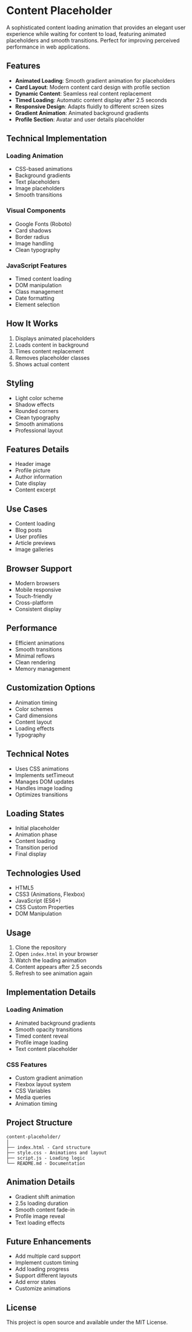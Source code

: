# Content Placeholder

A sophisticated content loading animation that provides an elegant user experience while waiting for content to load, featuring animated placeholders and smooth transitions. Perfect for improving perceived performance in web applications.

## Features

- **Animated Loading**: Smooth gradient animation for placeholders
- **Card Layout**: Modern content card design with profile section
- **Dynamic Content**: Seamless real content replacement
- **Timed Loading**: Automatic content display after 2.5 seconds
- **Responsive Design**: Adapts fluidly to different screen sizes
- **Gradient Animation**: Animated background gradients
- **Profile Section**: Avatar and user details placeholder

## Technical Implementation

### Loading Animation
- CSS-based animations
- Background gradients
- Text placeholders
- Image placeholders
- Smooth transitions

### Visual Components
- Google Fonts (Roboto)
- Card shadows
- Border radius
- Image handling
- Clean typography

### JavaScript Features
- Timed content loading
- DOM manipulation
- Class management
- Date formatting
- Element selection

## How It Works

1. Displays animated placeholders
2. Loads content in background
3. Times content replacement
4. Removes placeholder classes
5. Shows actual content

## Styling

- Light color scheme
- Shadow effects
- Rounded corners
- Clean typography
- Smooth animations
- Professional layout

## Features Details

- Header image
- Profile picture
- Author information
- Date display
- Content excerpt

## Use Cases

- Content loading
- Blog posts
- User profiles
- Article previews
- Image galleries

## Browser Support

- Modern browsers
- Mobile responsive
- Touch-friendly
- Cross-platform
- Consistent display

## Performance

- Efficient animations
- Smooth transitions
- Minimal reflows
- Clean rendering
- Memory management

## Customization Options

- Animation timing
- Color schemes
- Card dimensions
- Content layout
- Loading effects
- Typography

## Technical Notes

- Uses CSS animations
- Implements setTimeout
- Manages DOM updates
- Handles image loading
- Optimizes transitions

## Loading States

- Initial placeholder
- Animation phase
- Content loading
- Transition period
- Final display

## Technologies Used

- HTML5
- CSS3 (Animations, Flexbox)
- JavaScript (ES6+)
- CSS Custom Properties
- DOM Manipulation

## Usage

1. Clone the repository
2. Open `index.html` in your browser
3. Watch the loading animation
4. Content appears after 2.5 seconds
5. Refresh to see animation again

## Implementation Details

### Loading Animation
- Animated background gradients
- Smooth opacity transitions
- Timed content reveal
- Profile image loading
- Text content placeholder

### CSS Features
- Custom gradient animation
- Flexbox layout system
- CSS Variables
- Media queries
- Animation timing

## Project Structure

```
content-placeholder/
│
├── index.html - Card structure
├── style.css - Animations and layout
├── script.js - Loading logic
└── README.md - Documentation
```

## Animation Details

- Gradient shift animation
- 2.5s loading duration
- Smooth content fade-in
- Profile image reveal
- Text loading effects

## Future Enhancements

- Add multiple card support
- Implement custom timing
- Add loading progress
- Support different layouts
- Add error states
- Customize animations

## License

This project is open source and available under the MIT License.
